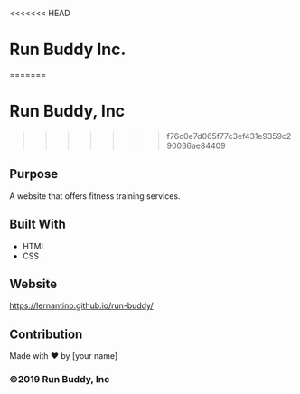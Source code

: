 <<<<<<< HEAD
# Run Buddy Inc.
=======
# Run Buddy, Inc
>>>>>>> f76c0e7d065f77c3ef431e9359c290036ae84409

## Purpose
A website that offers fitness training services. 

## Built With
* HTML
* CSS

## Website
https://lernantino.github.io/run-buddy/

## Contribution
Made with ❤️ by [your name]

### ©️2019 Run Buddy, Inc 
